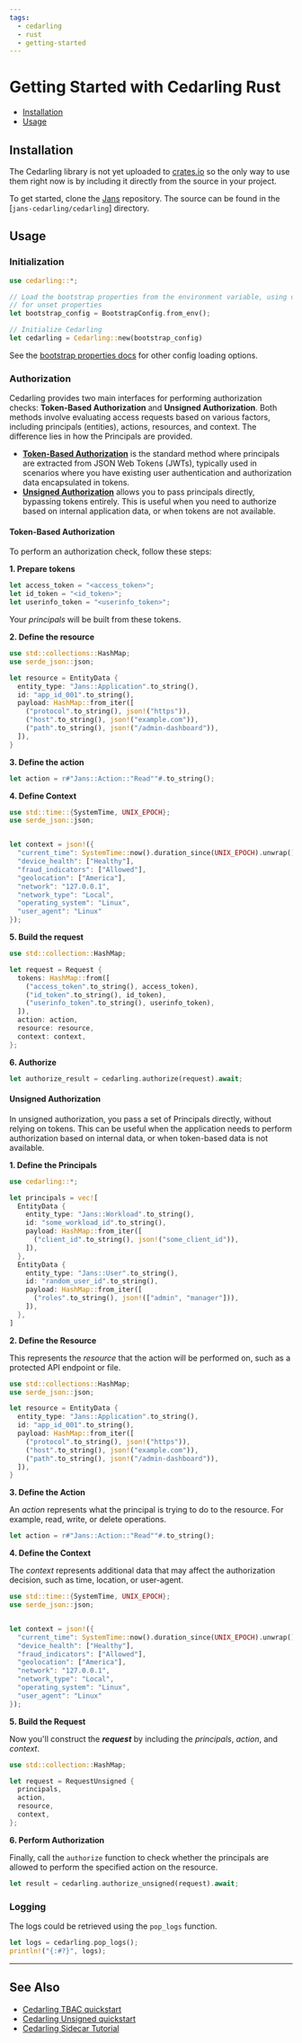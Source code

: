 ```yaml
---
tags:
  - cedarling
  - rust
  - getting-started
---
```


# Getting Started with Cedarling Rust

- [Installation](#installation)
- [Usage](#usage)

## Installation

The Cedarling library is not yet uploaded to [crates.io](jans-cedarling) so the only way to use them right now is by including it directly from the source in your project.

To get started, clone the [Jans](https://github.com/JanssenProject/jans) repository. The source can be found in the [`jans-cedarling/cedarling`] directory.

## Usage

### Initialization

```rs
use cedarling::*;

// Load the bootstrap properties from the environment variable, using default values
// for unset properties
let bootstrap_config = BootstrapConfig.from_env();

// Initialize Cedarling
let cedarling = Cedarling::new(bootstrap_config)
```

See the [bootstrap properties docs](../cedarling-properties.md) for other config loading options.

### Authorization

Cedarling provides two main interfaces for performing authorization checks: **Token-Based Authorization** and **Unsigned Authorization**. Both methods involve evaluating access requests based on various factors, including principals (entities), actions, resources, and context. The difference lies in how the Principals are provided.

- [**Token-Based Authorization**](#token-based-authorization) is the standard method where principals are extracted from JSON Web Tokens (JWTs), typically used in scenarios where you have existing user authentication and authorization data encapsulated in tokens.
- [**Unsigned Authorization**](#unsigned-authorization) allows you to pass principals directly, bypassing tokens entirely. This is useful when you need to authorize based on internal application data, or when tokens are not available.

#### Token-Based Authorization

To perform an authorization check, follow these steps:

**1. Prepare tokens**

```rs
let access_token = "<access_token>";
let id_token = "<id_token>";
let userinfo_token = "<userinfo_token>";
```

Your *principals* will be built from these tokens.

**2. Define the resource**

```rs
use std::collections::HashMap;
use serde_json::json;

let resource = EntityData {
  entity_type: "Jans::Application".to_string(),
  id: "app_id_001".to_string(),
  payload: HashMap::from_iter([
    ("protocol".to_string(), json!("https")),
    ("host".to_string(), json!("example.com")),
    ("path".to_string(), json!("/admin-dashboard")),
  ]),
}
```

**3. Define the action**

```rs
let action = r#"Jans::Action::"Read""#.to_string();
```

**4. Define Context**

```rs
use std::time::{SystemTime, UNIX_EPOCH};
use serde_json::json;


let context = json!({
  "current_time": SystemTime::now().duration_since(UNIX_EPOCH).unwrap().as_millis(),
  "device_health": ["Healthy"],
  "fraud_indicators": ["Allowed"],
  "geolocation": ["America"],
  "network": "127.0.0.1",
  "network_type": "Local",
  "operating_system": "Linux",
  "user_agent": "Linux"
});
```

**5. Build the request**

```rs
use std::collection::HashMap;

let request = Request {
  tokens: HashMap::from([
    ("access_token".to_string(), access_token),
    ("id_token".to_string(), id_token),
    ("userinfo_token".to_string(), userinfo_token),
  ]),
  action: action,
  resource: resource,
  context: context,
};
```

**6. Authorize**

```rs
let authorize_result = cedarling.authorize(request).await;
```

#### Unsigned Authorization

In unsigned authorization, you pass a set of Principals directly, without relying on tokens. This can be useful when the application needs to perform authorization based on internal data, or when token-based data is not available.

**1. Define the Principals**

```rs
use cedarling::*;

let principals = vec![
  EntityData {
    entity_type: "Jans::Workload".to_string(),
    id: "some_workload_id".to_string(),
    payload: HashMap::from_iter([
      ("client_id".to_string(), json!("some_client_id")),
    ]),
  },
  EntityData {
    entity_type: "Jans::User".to_string(),
    id: "random_user_id".to_string(),
    payload: HashMap::from_iter([
      ("roles".to_string(), json!(["admin", "manager"])),
    ]),
  },
]
```

**2. Define the Resource**

This represents the *resource* that the action will be performed on, such as a protected API endpoint or file.

```rs
use std::collections::HashMap;
use serde_json::json;

let resource = EntityData {
  entity_type: "Jans::Application".to_string(),
  id: "app_id_001".to_string(),
  payload: HashMap::from_iter([
    ("protocol".to_string(), json!("https")),
    ("host".to_string(), json!("example.com")),
    ("path".to_string(), json!("/admin-dashboard")),
  ]),
}
```

**3. Define the Action**

An *action* represents what the principal is trying to do to the resource. For example, read, write, or delete operations.

```rs
let action = r#"Jans::Action::"Read""#.to_string();
```

**4. Define the Context**

The *context* represents additional data that may affect the authorization decision, such as time, location, or user-agent.

```rs
use std::time::{SystemTime, UNIX_EPOCH};
use serde_json::json;


let context = json!({
  "current_time": SystemTime::now().duration_since(UNIX_EPOCH).unwrap().as_millis(),
  "device_health": ["Healthy"],
  "fraud_indicators": ["Allowed"],
  "geolocation": ["America"],
  "network": "127.0.0.1",
  "network_type": "Local",
  "operating_system": "Linux",
  "user_agent": "Linux"
});
```

**5. Build the Request**

Now you'll construct the ***request*** by including the *principals*, *action*, and *context*.

```rs
use std::collection::HashMap;

let request = RequestUnsigned {
  principals,
  action,
  resource,
  context,
};
```

**6. Perform Authorization**

Finally, call the `authorize` function to check whether the principals are allowed to perform the specified action on the resource.

```rs
let result = cedarling.authorize_unsigned(request).await;
```

### Logging

The logs could be retrieved using the `pop_logs` function.

```rs
let logs = cedarling.pop_logs();
println!("{:#?}", logs);
```

---

## See Also

- [Cedarling TBAC quickstart](../cedarling-quick-start-tbac.md)
- [Cedarling Unsigned quickstart](../cedarling-quick-start-unsigned.md)
- [Cedarling Sidecar Tutorial](../cedarling-sidecar-tutorial.md)
